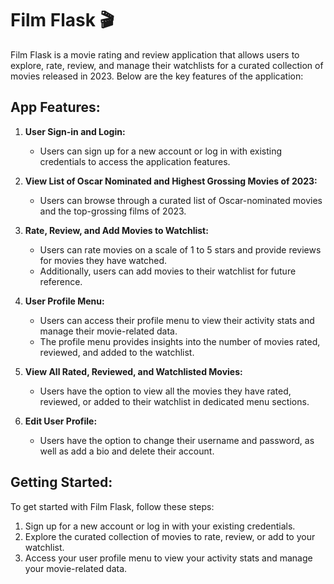 # Film Flask 🎬

Film Flask is a movie rating and review application that allows users to explore, rate, review, and manage their watchlists for a curated collection of movies released in 2023. Below are the key features of the application:

## App Features:

1. **User Sign-in and Login:**
   - Users can sign up for a new account or log in with existing credentials to access the application features.

2. **View List of Oscar Nominated and Highest Grossing Movies of 2023:**
   - Users can browse through a curated list of Oscar-nominated movies and the top-grossing films of 2023.

3. **Rate, Review, and Add Movies to Watchlist:**
   - Users can rate movies on a scale of 1 to 5 stars and provide reviews for movies they have watched.
   - Additionally, users can add movies to their watchlist for future reference.

4. **User Profile Menu:**
   - Users can access their profile menu to view their activity stats and manage their movie-related data.
   - The profile menu provides insights into the number of movies rated, reviewed, and added to the watchlist.

5. **View All Rated, Reviewed, and Watchlisted Movies:**
   - Users have the option to view all the movies they have rated, reviewed, or added to their watchlist in dedicated menu sections.

6. **Edit User Profile:**
   - Users have the option to change their username and password, as well as add a bio and delete their account.
   
## Getting Started:

To get started with Film Flask, follow these steps:
1. Sign up for a new account or log in with your existing credentials.
2. Explore the curated collection of movies to rate, review, or add to your watchlist.
3. Access your user profile menu to view your activity stats and manage your movie-related data.
